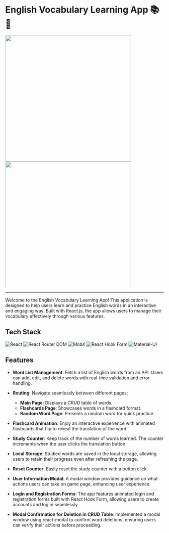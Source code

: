 
# English Vocabulary Learning App 📚📖

<img src="https://github.com/user-attachments/assets/9826a020-6acc-43ef-8e63-595d940eb1ba" width="400">
<img src="https://github.com/user-attachments/assets/3a1e658e-2686-4d4c-9cc9-19f4b0bba881" width="400">

<hr>

Welcome to the English Vocabulary Learning App! This application is designed to help users learn and practice English words in an interactive and engaging way. Built with React.js, the app allows users to manage their vocabulary effectively through various features.

## Tech Stack

![React](https://img.shields.io/badge/React-61DAFB?style=flat&logo=react&logoColor=white) 
![React Router DOM](https://img.shields.io/badge/React_Router_DOM-CA4245?style=flat&logo=react-router&logoColor=white) 
![MobX](https://img.shields.io/badge/MobX-FF9955?style=flat&logo=mobx&logoColor=white) 
![React Hook Form](https://img.shields.io/badge/React_Hook_Form-ECF2FF?style=flat&logo=react-hook-form&logoColor=black) 
![Material-UI](https://img.shields.io/badge/Material--UI-007FFF?style=flat&logo=mui&logoColor=white)

## Features

- **Word List Management**: Fetch a list of English words from an API. Users can add, edit, and delete words with real-time validation and error handling.
  
- **Routing**: Navigate seamlessly between different pages:
  - **Main Page**: Displays a CRUD table of words. 
  - **Flashcards Page**: Showcases words in a flashcard format.
  - **Random Word Page**: Presents a random word for quick practice.

- **Flashcard Animation**: Enjoy an interactive experience with animated flashcards that flip to reveal the translation of the word.

- **Study Counter**: Keep track of the number of words learned. The counter increments when the user clicks the translation button.

- **Local Storage**: Studied words are saved in the local storage, allowing users to retain their progress even after refreshing the page.

- **Reset Counter**: Easily reset the study counter with a button click.

- **User  Information Modal**: A modal window provides guidance on what actions users can take on game page, enhancing user experience.
  
- **Login and Registration Forms**: The app features animated login and registration forms built with React Hook Form, allowing users to create accounts and log in seamlessly.

- **Modal Confirmation for Deletion in CRUD Table**: Implemented a modal window using react-modal to confirm word deletions, ensuring users can verify their actions before proceeding.


